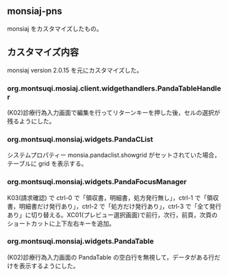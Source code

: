 ## monsiaj-pns ##
monsiaj をカスタマイズしたもの。

## カスタマイズ内容 ##
monsiaj version 2.0.15 を元にカスタマイズした。

### org.montsuqi.mosiaj.client.widgethandlers.PandaTableHandler ###
(K02)診療行為入力画面で編集を行ってリターンキーを押した後，セルの選択が残るようにした。

### org.montsuqi.monsiaj.widgets.PandaCList ###
システムプロパティー monsia.pandaclist.showgrid がセットされていた場合，テーブルに grid を表示する。

### org.montsuqi.monsiaj.widgets.PandaFocusManager ###
K03(請求確認) で ctrl-0 で「領収書，明細書，処方発行無し」，ctrl-1 で「領収書，明細書だけ発行あり」，ctrl-2 で「処方だけ発行あり」，ctrl-3 で「全て発行あり」に切り替える。XC01(プレビュー選択画面)で前行，次行，前頁，次頁のショートカットに上下左右キーを追加。

### org.montsuqi.monsiaj.widgets.PandaTable ###
(K02)診療行為入力画面の PandaTable の空白行を無視して，データがある行だけを表示するようにした。
